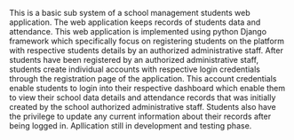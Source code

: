 This is a basic sub system of a school management students web application. The web application keeps records of students data and attendance. This web application is implemented using python Django framework which specifically focus on registering students on the platform with respective students details by an authorized administrative staff. After students have been registered by an authorized administrative staff, students create individual accounts with respective login credentials through the registration page of the application. 
This account credentials enable students to login into their respective dashboard which enable them to view their school data details and attendance records that was initially created by the school authorized administrative staff. Students also have the privilege to update any current information about their records after being logged in. Apllication still in development and testing phase.
